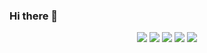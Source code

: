 ### Hi there 👋

<div align="center">

![](http://github-profile-summary-cards.vercel.app/api/cards/profile-details?username=siropaca&theme=solarized)
![](http://github-profile-summary-cards.vercel.app/api/cards/repos-per-language?username=siropaca&theme=solarized)
![](http://github-profile-summary-cards.vercel.app/api/cards/most-commit-language?username=siropaca&theme=solarized)
![](http://github-profile-summary-cards.vercel.app/api/cards/stats?username=siropaca&theme=solarized)
![](http://github-profile-summary-cards.vercel.app/api/cards/productive-time?username=siropaca&theme=solarized&utcOffset=9)

<!--START_SECTION:lapras-card-->
<!--END_SECTION:lapras-card-->

</div>

<!--
**siropaca/siropaca** is a ✨ _special_ ✨ repository because its `README.md` (this file) appears on your GitHub profile.

Here are some ideas to get you started:

- 🔭 I’m currently working on ...
- 🌱 I’m currently learning ...
- 👯 I’m looking to collaborate on ...
- 🤔 I’m looking for help with ...
- 💬 Ask me about ...
- 📫 How to reach me: ...
- 😄 Pronouns: ...
- ⚡ Fun fact: ...
-->
